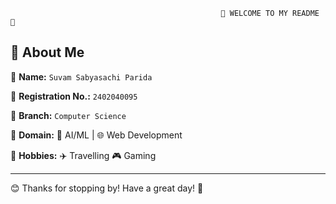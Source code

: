                                                    🌟 WELCOME TO MY README 🌟


## 📝 About Me

📌 **Name:** `Suvam Sabyasachi Parida`

📌 **Registration No.:** `2402040095` 

📌 **Branch:** `Computer Science`

📌 **Domain:** 🧠 AI/ML | 🌐 Web Development  

📌 **Hobbies:** ✈️ Travelling
                 🎮 Gaming
                 
---

😊 Thanks for stopping by! Have a great day! 🚀
